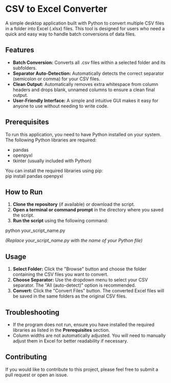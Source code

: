 # **CSV to Excel Converter**

A simple desktop application built with Python to convert multiple CSV files in a folder into Excel (.xlsx) files. This tool is designed for users who need a quick and easy way to handle batch conversions of data files.

## **Features**

* **Batch Conversion:** Converts all .csv files within a selected folder and its subfolders.  
* **Separator Auto-Detection:** Automatically detects the correct separator (semicolon or comma) for your CSV files.  
* **Clean Output:** Automatically removes extra whitespace from column headers and drops blank, unnamed columns to ensure a clean final output.  
* **User-Friendly Interface:** A simple and intuitive GUI makes it easy for anyone to use without needing to write code.

## **Prerequisites**

To run this application, you need to have Python installed on your system.  
The following Python libraries are required:

* pandas  
* openpyxl  
* tkinter (usually included with Python)

You can install the required libraries using pip:  
pip install pandas openpyxl

## **How to Run**

1. **Clone the repository** (if available) or download the script.  
2. **Open a terminal or command prompt** in the directory where you saved the script.  
3. **Run the script** using the following command:

python your\_script\_name.py

*(Replace your\_script\_name.py with the name of your Python file)*

## **Usage**

1. **Select Folder:** Click the "Browse" button and choose the folder containing the CSV files you want to convert.  
2. **Choose Separator:** Use the dropdown menu to select your CSV separator. The "All (auto-detect)" option is recommended.  
3. **Convert:** Click the "Convert Files" button. The converted Excel files will be saved in the same folders as the original CSV files.

## **Troubleshooting**

* If the program does not run, ensure you have installed the required libraries as listed in the **Prerequisites** section.  
* Column widths are not automatically adjusted. You will need to manually adjust them in Excel for better readability if necessary.

## **Contributing**

If you would like to contribute to this project, please feel free to submit a pull request or open an issue.
